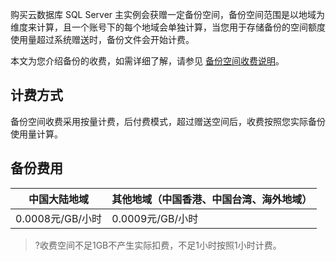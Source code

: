 购买云数据库 SQL Server 主实例会获赠一定备份空间，备份空间范围是以地域为维度来计算，且一个账号下的每个地域会单独计算，当您用于存储备份的空间额度使用量超过系统赠送时，备份文件会开始计费。

本文为您介绍备份的收费，如需详细了解，请参见 [备份空间收费说明]()。
## 计费方式
备份空间收费采用按量计费，后付费模式，超过赠送空间后，收费按照您实际备份使用量计算。
## 备份费用

| 中国大陆地域 | 其他地域（中国香港、中国台湾、海外地域） |
|---------|---------|
| 0.0008元/GB/小时 | 0.0009元/GB/小时 |

>?收费空间不足1GB不产生实际扣费，不足1小时按照1小时计费。




